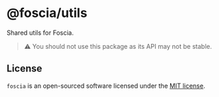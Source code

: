 # @foscia/utils

Shared utils for Foscia.

> :warning: You should not use this package as its API may not be stable.

## License

`foscia` is an open-sourced software licensed under the
[MIT license](LICENSE).
